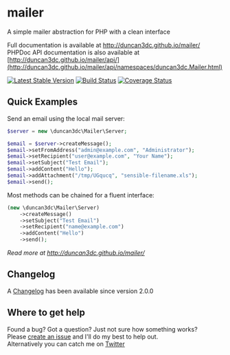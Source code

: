 # mailer

A simple mailer abstraction for PHP with a clean interface

Full documentation is available at http://duncan3dc.github.io/mailer/  
PHPDoc API documentation is also available at [http://duncan3dc.github.io/mailer/api/](http://duncan3dc.github.io/mailer/api/namespaces/duncan3dc.Mailer.html)  

[![Latest Stable Version](https://poser.pugx.org/duncan3dc/mailer/version.svg)](https://packagist.org/packages/duncan3dc/mailer)
[![Build Status](https://travis-ci.org/duncan3dc/mailer.svg?branch=master)](https://travis-ci.org/duncan3dc/mailer)
[![Coverage Status](https://coveralls.io/repos/github/duncan3dc/mailer/badge.svg)](https://coveralls.io/github/duncan3dc/mailer)


## Quick Examples

Send an email using the local mail server:
```php
$server = new \duncan3dc\Mailer\Server;

$email = $server->createMessage();
$email->setFromAddress("admin@example.com", "Administrator");
$email->setRecipient("user@example.com", "Your Name");
$email->setSubject("Test Email");
$email->addContent("Hello");
$email->addAttachment("/tmp/UGqucq", "sensible-filename.xls");
$email->send();
```

Most methods can be chained for a fluent interface:
```php
(new \duncan3dc\Mailer\Server)
    ->createMessage()
    ->setSubject("Test Email")
    ->setRecipient("name@example.com")
    ->addContent("Hello")
    ->send();
```


_Read more at http://duncan3dc.github.io/mailer/_  


## Changelog

A [Changelog](CHANGELOG.md) has been available since version 2.0.0


## Where to get help

Found a bug? Got a question? Just not sure how something works?  
Please [create an issue](//github.com/duncan3dc/mailer/issues) and I'll do my best to help out.  
Alternatively you can catch me on [Twitter](https://twitter.com/duncan3dc)
